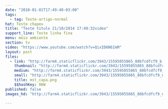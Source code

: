 ```yaml
---
date: "2010-01-01T17:49:48-03:00"
tags:
  - tag: Teste-artigo-normal
hat: Teste chapeu
title: "Teste titulo 21/10/2014 17:49:32video"
support_line: Teste linha fina
menu: meio ambiente
section: tv
video: "https://www.youtube.com/watch?v=QixID6N6ImM"
layout: post
files:
  - link: "http://farm4.staticflickr.com/3943/15595055865_88bfcdfcf9_b.jpg"
    thumbnail: "http://farm4.staticflickr.com/3943/15595055865_88bfcdfcf9_t.jpg"
    medium: "http://farm4.staticflickr.com/3943/15595055865_88bfcdfcf9_z.jpg"
    small: "http://farm4.staticflickr.com/3943/15595055865_88bfcdfcf9_n.jpg"
    title: mst_capa.png
    $$hashKey: 06W
published: false
images_hd: "http://farm4.staticflickr.com/3943/15595055865_88bfcdfcf9_n.jpg"

---
```

